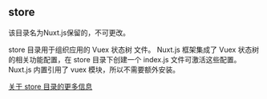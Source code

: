 ## store

该目录名为Nuxt.js保留的，不可更改。

store 目录用于组织应用的 Vuex 状态树 文件。 Nuxt.js 框架集成了 Vuex 状态树 的相关功能配置，在 store 目录下创建一个 index.js 文件可激活这些配置。
Nuxt.js 内置引用了 vuex 模块，所以不需要额外安装。

[关于 store 目录的更多信息](https://nuxtjs.org/guide/vuex-store)
